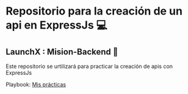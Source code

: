 # Repositorio para la creación de un api en ExpressJs 💻
## LaunchX : Mision-Backend 🚀

Este repositorio se urtilizará para practicar la creación de apis con ExpressJs

Playbook: [Mis prácticas](https://github.com/dev-LuisSM/playbook)
